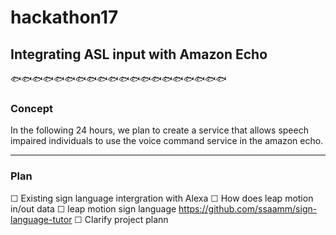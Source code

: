 # hackathon17
## Integrating ASL input with Amazon Echo
🐟🐟🐟🐟🐟🐟🐟🐟🐟🐟🐟🐟🐟🐟🐟🐟🐟🐟🐟🐟
### Concept
In the following 24 hours, we plan to create a service that allows speech impaired individuals to use the voice command service in the amazon echo. 

----
### Plan
☐ Existing sign language intergration with Alexa
☐ How does leap motion in/out data
☐ leap motion sign language
  https://github.com/ssaamm/sign-language-tutor 
☐ Clarify project plann



